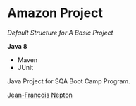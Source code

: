 # Amazon Project

*Default Structure for A Basic Project*

**Java 8**

* Maven
* JUnit

Java Project for SQA Boot Camp Program. 

[Jean-Francois Nepton](http://sqasolution.com)

